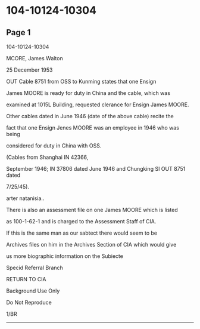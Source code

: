 # 104-10124-10304

## Page 1

104-10124-10304

MCORE, James Walton

25 December 1953

OUT Cable 8751 from OSS to Kunming states that one Ensign

James MOORE is ready for duty in China and the cable, which was

examined at 1015L Building, requested clerance for Ensign James MOORE.

Other cables dated in June 1946 (date of the above cable) recite the

fact that one Ensign Jenes MOORE was an employee in 1946 who was being

considered for duty in China with OSS.

(Cables from Shanghai IN 42366,

September 1946; IN 37806 dated June 1946 and Chungking SI OUT 8751 dated

7/25/45).

arter natanisia..

There is also an assessment file on one James MOORE which is listed

as 100-1-62-1 and is charged to the Assessment Staff of CIA.

If this is the same man as our sabtect there would seem to be

Archives files on him in the Archives Section of CIA which would give

us more biographic information on the Subiecte

Specid Referral Branch

RETURN TO CIA

Background Use Only

Do Not Reproduce

1/BR

---

